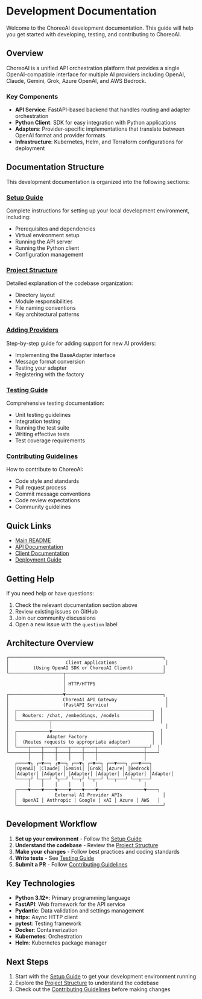 # Development Documentation

Welcome to the ChoreoAI development documentation. This guide will help you get started with developing, testing, and contributing to ChoreoAI.

## Overview

ChoreoAI is a unified API orchestration platform that provides a single OpenAI-compatible interface for multiple AI providers including OpenAI, Claude, Gemini, Grok, Azure OpenAI, and AWS Bedrock.

### Key Components

- **API Service**: FastAPI-based backend that handles routing and adapter orchestration
- **Python Client**: SDK for easy integration with Python applications
- **Adapters**: Provider-specific implementations that translate between OpenAI format and provider formats
- **Infrastructure**: Kubernetes, Helm, and Terraform configurations for deployment

## Documentation Structure

This development documentation is organized into the following sections:

### [Setup Guide](./setup.md)
Complete instructions for setting up your local development environment, including:
- Prerequisites and dependencies
- Virtual environment setup
- Running the API server
- Running the Python client
- Configuration management

### [Project Structure](./project-structure.md)
Detailed explanation of the codebase organization:
- Directory layout
- Module responsibilities
- File naming conventions
- Key architectural patterns

### [Adding Providers](./adding-providers.md)
Step-by-step guide for adding support for new AI providers:
- Implementing the BaseAdapter interface
- Message format conversion
- Testing your adapter
- Registering with the factory

### [Testing Guide](./testing.md)
Comprehensive testing documentation:
- Unit testing guidelines
- Integration testing
- Running the test suite
- Writing effective tests
- Test coverage requirements

### [Contributing Guidelines](./contributing.md)
How to contribute to ChoreoAI:
- Code style and standards
- Pull request process
- Commit message conventions
- Code review expectations
- Community guidelines

## Quick Links

- [Main README](../../README.md)
- [API Documentation](../api/README.md)
- [Client Documentation](../client/README.md)
- [Deployment Guide](../deployment/README.md)

## Getting Help

If you need help or have questions:

1. Check the relevant documentation section above
2. Review existing issues on GitHub
3. Join our community discussions
4. Open a new issue with the `question` label

## Architecture Overview

```
┌─────────────────────────────────────────────────────────┐
│                     Client Applications                  │
│         (Using OpenAI SDK or ChoreoAI Client)           │
└────────────────────┬────────────────────────────────────┘
                     │
                     │ HTTP/HTTPS
                     │
┌────────────────────▼────────────────────────────────────┐
│                    ChoreoAI API Gateway                  │
│                    (FastAPI Service)                     │
│  ┌──────────────────────────────────────────────────┐  │
│  │  Routers: /chat, /embeddings, /models            │  │
│  └────────────┬─────────────────────────────────────┘  │
│               │                                          │
│  ┌────────────▼─────────────────────────────────────┐  │
│  │           Adapter Factory                        │  │
│  │  (Routes requests to appropriate adapter)        │  │
│  └────┬────┬────┬────┬────┬────┬─────────────────┬─┘  │
└───────┼────┼────┼────┼────┼────┼─────────────────┼────┘
        │    │    │    │    │    │                 │
   ┌────▼┐ ┌─▼──┐ ┌▼──┐ ┌──▼┐ ┌─▼──┐ ┌──▼───┐ ┌──▼───┐
   │OpenAI│ │Claude│ │Gemini│ │Grok│ │Azure│ │Bedrock│
   │Adapter│ │Adapter│ │Adapter│ │Adapter│ │Adapter│ │Adapter│
   └────┬┘ └─┬──┘ └┬──┘ └──┬┘ └─┬──┘ └──┬───┘ └──┬───┘
        │    │    │    │    │    │                 │
   ┌────▼────▼────▼────▼────▼────▼─────────────────▼────┐
   │              External AI Provider APIs               │
   │  OpenAI │ Anthropic │ Google │ xAI │ Azure │ AWS   │
   └──────────────────────────────────────────────────────┘
```

## Development Workflow

1. **Set up your environment** - Follow the [Setup Guide](./setup.md)
2. **Understand the codebase** - Review the [Project Structure](./project-structure.md)
3. **Make your changes** - Follow best practices and coding standards
4. **Write tests** - See [Testing Guide](./testing.md)
5. **Submit a PR** - Follow [Contributing Guidelines](./contributing.md)

## Key Technologies

- **Python 3.12+**: Primary programming language
- **FastAPI**: Web framework for the API service
- **Pydantic**: Data validation and settings management
- **httpx**: Async HTTP client
- **pytest**: Testing framework
- **Docker**: Containerization
- **Kubernetes**: Orchestration
- **Helm**: Kubernetes package manager

## Next Steps

1. Start with the [Setup Guide](./setup.md) to get your development environment running
2. Explore the [Project Structure](./project-structure.md) to understand the codebase
3. Check out the [Contributing Guidelines](./contributing.md) before making changes
